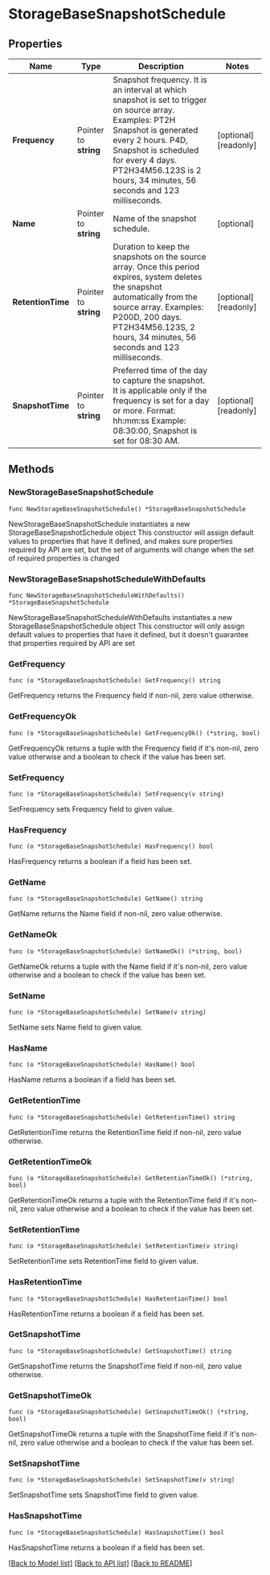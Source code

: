 # StorageBaseSnapshotSchedule

## Properties

Name | Type | Description | Notes
------------ | ------------- | ------------- | -------------
**Frequency** | Pointer to **string** | Snapshot frequency. It is an interval at which snapshot is set to trigger on source array. Examples:     PT2H Snapshot is generated every 2 hours.     P4D, Snapshot is scheduled for every 4 days.     PT2H34M56.123S is 2 hours, 34 minutes, 56 seconds and 123 milliseconds. | [optional] [readonly] 
**Name** | Pointer to **string** | Name of the snapshot schedule. | [optional] 
**RetentionTime** | Pointer to **string** | Duration to keep the snapshots on the source array. Once this period expires, system deletes the snapshot automatically from the source array. Examples: P200D,  200 days. PT2H34M56.123S, 2 hours, 34 minutes, 56 seconds and 123 milliseconds. | [optional] [readonly] 
**SnapshotTime** | Pointer to **string** | Preferred time of the day to capture the snapshot. It is applicable only if the frequency is set for a day or more. Format: hh:mm:ss Example: 08:30:00, Snapshot is set for 08:30 AM. | [optional] [readonly] 

## Methods

### NewStorageBaseSnapshotSchedule

`func NewStorageBaseSnapshotSchedule() *StorageBaseSnapshotSchedule`

NewStorageBaseSnapshotSchedule instantiates a new StorageBaseSnapshotSchedule object
This constructor will assign default values to properties that have it defined,
and makes sure properties required by API are set, but the set of arguments
will change when the set of required properties is changed

### NewStorageBaseSnapshotScheduleWithDefaults

`func NewStorageBaseSnapshotScheduleWithDefaults() *StorageBaseSnapshotSchedule`

NewStorageBaseSnapshotScheduleWithDefaults instantiates a new StorageBaseSnapshotSchedule object
This constructor will only assign default values to properties that have it defined,
but it doesn't guarantee that properties required by API are set

### GetFrequency

`func (o *StorageBaseSnapshotSchedule) GetFrequency() string`

GetFrequency returns the Frequency field if non-nil, zero value otherwise.

### GetFrequencyOk

`func (o *StorageBaseSnapshotSchedule) GetFrequencyOk() (*string, bool)`

GetFrequencyOk returns a tuple with the Frequency field if it's non-nil, zero value otherwise
and a boolean to check if the value has been set.

### SetFrequency

`func (o *StorageBaseSnapshotSchedule) SetFrequency(v string)`

SetFrequency sets Frequency field to given value.

### HasFrequency

`func (o *StorageBaseSnapshotSchedule) HasFrequency() bool`

HasFrequency returns a boolean if a field has been set.

### GetName

`func (o *StorageBaseSnapshotSchedule) GetName() string`

GetName returns the Name field if non-nil, zero value otherwise.

### GetNameOk

`func (o *StorageBaseSnapshotSchedule) GetNameOk() (*string, bool)`

GetNameOk returns a tuple with the Name field if it's non-nil, zero value otherwise
and a boolean to check if the value has been set.

### SetName

`func (o *StorageBaseSnapshotSchedule) SetName(v string)`

SetName sets Name field to given value.

### HasName

`func (o *StorageBaseSnapshotSchedule) HasName() bool`

HasName returns a boolean if a field has been set.

### GetRetentionTime

`func (o *StorageBaseSnapshotSchedule) GetRetentionTime() string`

GetRetentionTime returns the RetentionTime field if non-nil, zero value otherwise.

### GetRetentionTimeOk

`func (o *StorageBaseSnapshotSchedule) GetRetentionTimeOk() (*string, bool)`

GetRetentionTimeOk returns a tuple with the RetentionTime field if it's non-nil, zero value otherwise
and a boolean to check if the value has been set.

### SetRetentionTime

`func (o *StorageBaseSnapshotSchedule) SetRetentionTime(v string)`

SetRetentionTime sets RetentionTime field to given value.

### HasRetentionTime

`func (o *StorageBaseSnapshotSchedule) HasRetentionTime() bool`

HasRetentionTime returns a boolean if a field has been set.

### GetSnapshotTime

`func (o *StorageBaseSnapshotSchedule) GetSnapshotTime() string`

GetSnapshotTime returns the SnapshotTime field if non-nil, zero value otherwise.

### GetSnapshotTimeOk

`func (o *StorageBaseSnapshotSchedule) GetSnapshotTimeOk() (*string, bool)`

GetSnapshotTimeOk returns a tuple with the SnapshotTime field if it's non-nil, zero value otherwise
and a boolean to check if the value has been set.

### SetSnapshotTime

`func (o *StorageBaseSnapshotSchedule) SetSnapshotTime(v string)`

SetSnapshotTime sets SnapshotTime field to given value.

### HasSnapshotTime

`func (o *StorageBaseSnapshotSchedule) HasSnapshotTime() bool`

HasSnapshotTime returns a boolean if a field has been set.


[[Back to Model list]](../README.md#documentation-for-models) [[Back to API list]](../README.md#documentation-for-api-endpoints) [[Back to README]](../README.md)


